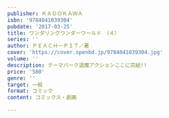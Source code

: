 ```yaml
---
publisher: ＫＡＤＯＫＡＷＡ
isbn: '9784041039304'
pubdate: '2017-03-25'
title: ワンダリングワンダーワールド　（４）
series: ''
author: ＰＥＡＣＨ－ＰＩＴ／著
cover: 'https://cover.openbd.jp/9784041039304.jpg'
volume: ''
description: テーマパーク退魔アクションここに完結!!
price: '580'
genre: ''
target: 一般
format: コミック
content: コミックス・劇画

---
```

